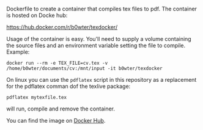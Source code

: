 Dockerfile to create a container that compiles tex files to pdf. The container is hosted on Docke hub:

https://hub.docker.com/r/b0wter/texdocker/

Usage of the container is easy. You'll need to supply a volume containing the source files and an environment variable setting the file to compile. Example:

	docker run --rm -e TEX_FILE=cv.tex -v /home/b0wter/documents/cv:/mnt/input -it b0wter/texdocker

On linux you can use the ```pdflatex``` script in this repository as a replacement for the pdflatex comman dof the texlive package:

	pdflatex mytexfile.tex

will run, compile and remove the container.

You can find the image on [Docker Hub](https://hub.docker.com/r/b0wter/texdocker/).
